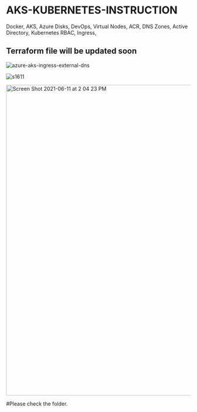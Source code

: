 # AKS-KUBERNETES-INSTRUCTION


Docker, AKS, Azure Disks, DevOps, Virtual Nodes, ACR, DNS Zones, Active Directory, Kubernetes RBAC, Ingress, 

## Terraform file will be updated soon




![azure-aks-ingress-external-dns](https://user-images.githubusercontent.com/63836841/121730470-b76dfb00-cabd-11eb-98c0-b5b9cc7b30a9.png)


![s1611](https://user-images.githubusercontent.com/63836841/121295607-537ce400-c8bd-11eb-925e-33d3bdd4259b.png)


<img width="848" alt="Screen Shot 2021-06-11 at 2 04 23 PM" src="https://user-images.githubusercontent.com/63836841/121730624-ee441100-cabd-11eb-9791-06361b4211da.png">

#Please check the folder.
